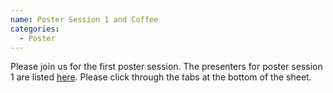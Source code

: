 ```yaml
---
name: Poster Session 1 and Coffee
categories:
  - Poster
---
```


Please join us for the first poster session. The presenters for poster session 1
are listed
[here](https://docs.google.com/spreadsheets/d/1yeXYQdq2pFBFrvrEocplgUlkqyOWztpY/edit?gid=641226018#gid=641226018).
 Please click through the tabs at the bottom of the sheet.

